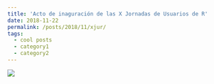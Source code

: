 ```yaml
---
title: 'Acto de inaguración de las X Jornadas de Usuarios de R'
date: 2018-11-22
permalink: /posts/2018/11/xjur/
tags:
  - cool posts
  - category1
  - category2
---
```


[![](https://amaurandi.github.io/files/xjur.png)](https://tv.um.es/video?id=124931&cod=a1) 

